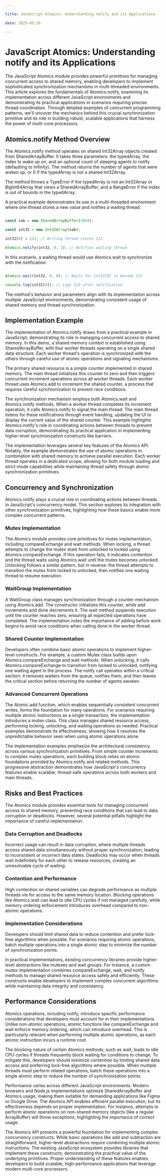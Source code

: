 ```yaml
---

title: JavaScript Atomics: Understanding notify and its Applications

date: 2025-05-26

---
```



# JavaScript Atomics: Understanding notify and its Applications

The JavaScript Atomics module provides powerful primitives for managing concurrent access to shared memory, enabling developers to implement sophisticated synchronization mechanisms in multi-threaded environments. This article explores the fundamentals of Atomics.notify, examining its implementation across different JavaScript environments and demonstrating its practical applications in scenarios requiring precise thread coordination. Through detailed examples of concurrent programming patterns, we'll uncover the mechanics behind this crucial synchronization primitive and its role in building robust, scalable applications that harness the power of multi-core processors.


## Atomics.notify Method Overview

The Atomics.notify method operates on shared Int32Array objects created from SharedArrayBuffer. It takes three parameters: the typedArray, the index to wake up on, and an optional count of sleeping agents to notify (defaulting to Infinity). The method returns the number of agents that were woken up, or 0 if the typedArray is not a shared Int32Array.

The method throws a TypeError if the typedArray is not an Int32Array or BigInt64Array that views a SharedArrayBuffer, and a RangeError if the index is out of bounds in the typedArray.

A practical example demonstrates its use in a multi-threaded environment where one thread stores a new value and notifies a waiting thread:

```javascript

const sab = new SharedArrayBuffer(1024);

const int32 = new Int32Array(sab);

int32[0] = 123; // Writing thread stores 123

Atomics.notify(int32, 0, 1); // Notifies waiting thread

```

In this scenario, a waiting thread would use Atomics.wait to synchronize with the notification:

```javascript

Atomics.wait(int32, 0, 0); // Waits for int32[0] to become 123

console.log(int32[0]); // Logs 123 after notification

```

The method's behavior and parameters align with its implementation across multiple JavaScript environments, demonstrating consistent usage of shared memory and thread synchronization.


## Implementation Example

The implementation of Atomics.notify draws from a practical example in JavaScript, demonstrating its role in managing concurrent access to shared memory. In this demo, a shared memory context is established using SharedArrayBuffer, with four worker threads operating on a single shared data structure. Each worker thread's operation is synchronized with the others through careful use of atomic operations and signaling mechanisms.

The primary shared resource is a simple counter implemented in shared memory. The main thread initializes this counter to zero and then triggers concurrent increment operations across all worker threads. Each worker thread uses Atomics.add to increment the shared counter, a process that requires careful synchronization to prevent race conditions.

The synchronization mechanism employs both Atomics.wait and Atomics.notify methods. When a worker thread completes its increment operation, it calls Atomics.notify to signal the main thread. The main thread listens for these notifications through event handling, updating the UI to display the current value of the shared counter. This example highlights Atomics.notify's role in coordinating actions between threads to prevent data corruption, demonstrating its practical application in implementing higher-level synchronization constructs like barriers.

The implementation leverages several key features of the Atomics API. Notably, the example demonstrates the use of atomic operations in combination with shared memory to achieve parallel execution. Each worker thread operates in a dedicated scope, allowing for both module loading and strict mode capabilities while maintaining thread safety through atomic synchronization primitives.


## Concurrency and Synchronization

Atomics.notify plays a crucial role in coordinating actions between threads in JavaScript's concurrency model. This section explores its integration with other synchronization primitives, highlighting how these basics enable more complex concurrent patterns.


### Mutex Implementation

The Atomics module provides core primitives for mutex implementation, including compareExchange and wait methods. When locking, a thread attempts to change the mutex state from unlocked to locked using Atomics.compareExchange. If this operation fails, it indicates contention and the thread waits using Atomics.wait until the mutex becomes unlocked. Unlocking follows a similar pattern, but in reverse: the thread attempts to transition the mutex from locked to unlocked, then notifies one waiting thread to resume execution.


### WaitGroup Implementation

A WaitGroup class manages synchronization through a counter mechanism using Atomics.add. The constructor initializes this counter, while add increments and done decrements it. The wait method suspends execution until the counter reaches zero, ensuring all expected operations have completed. The implementation notes the importance of adding before work begins to avoid race conditions when calling done in the worker thread.


### Shared Counter Implementation

Developers often combine basic atomic operations to implement higher-level constructs. For example, a custom Mutex class builds upon Atomics.compareExchange and wait methods. When unlocking, it calls Atomics.compareExchange to transition from locked to unlocked, notifying one waiting agent in the process. The notify call operates within a critical section: it removes waiters from the queue, notifies them, and then leaves the critical section before returning the number of agents awoken.


### Advanced Concurrent Operations

The Atomic.add function, which enables sequentially consistent concurrent writes, forms the foundation for many operations. For scenarios requiring multiple atomic instructions as a single transaction, the implementation introduces a mutex class. This class manages shared resource access, performing locking, unlocking, and waiting operations as needed. Practical examples demonstrate its effectiveness, showing how it resolves the unpredictable behavior seen when using atomic operations alone.

The implementation examples emphasize the architectural consistency across various synchronization primitives. From simple counter increments to complex mutex operations, each building block relies on atomic foundations provided by Atomics.notify and related methods. This progressive abstraction demonstrates how JavaScript's concurrency features enable scalable, thread-safe operations across both workers and main threads.


## Risks and Best Practices

The Atomics module provides essential tools for managing concurrent access to shared memory, preventing race conditions that can lead to data corruption or deadlocks. However, several potential pitfalls highlight the importance of careful implementation:


### Data Corruption and Deadlocks

Incorrect usage can result in data corruption, where multiple threads access shared data simultaneously without proper synchronization, leading to inconsistent or incorrect data states. Deadlocks may occur when threads wait indefinitely for each other to release resources, creating an unresolvable cycle of waiting.


### Contention and Performance

High contention on shared variables can degrade performance as multiple threads vie for access to the same memory location. Blocking operations like Atomics.wait can lead to idle CPU cycles if not managed carefully, while memory ordering enforcement introduces overhead compared to non-atomic operations.


### Implementation Considerations

Developers should limit shared data to reduce contention and prefer lock-free algorithms when possible. For scenarios requiring atomic operations, batch multiple operations into a single atomic step to minimize the number of synchronization points.

In practical implementations, existing concurrency libraries provide higher-level abstractions like mutexes and wait groups. For instance, a custom mutex implementation combines compareExchange, wait, and notify methods to manage shared resource access safely and efficiently. These constructs enable developers to implement complex concurrent algorithms while maintaining data integrity and consistency.


## Performance Considerations

Atomics operations, including notify, introduce specific performance considerations that developers must account for in their implementations. Unlike non-atomic operations, atomic functions like compareExchange and wait enforce memory ordering, which can introduce overhead. This is particularly relevant when performing multiple atomic operations, as each atomic instruction incurs a runtime cost.

The blocking nature of certain Atomics methods, such as wait, leads to idle CPU cycles if threads frequently block waiting for conditions to change. To mitigate this, developers should minimize contention by limiting shared data access and preferring lock-free algorithms where possible. When multiple threads must perform related operations, batch these operations into a single atomic step to reduce the number of synchronization points.

Performance varies across different JavaScript environments. Modern browsers and Node.js implementations optimize SharedArrayBuffer and Atomics usage, making them suitable for demanding applications like Figma or Google Drive. The Atomics API enables efficient parallel execution, but its effectiveness depends on proper implementation. For instance, attempts to perform atomic operations on non-shared memory objects (like a regular ArrayBuffer) will throw exceptions, highlighting the importance of correct usage.

The Atomics API presents a powerful foundation for implementing complex concurrency constructs. While basic operations like add and subtraction are straightforward, higher-level abstractions require combining multiple atomic instructions. The existing JavaScript ecosystem provides libraries that implement these constructs, demonstrating the practical value of the underlying primitives. Proper understanding of these features enables developers to build scalable, high-performance applications that leverage modern multi-core processors.

